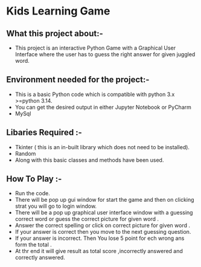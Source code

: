 # Kids Learning Game
##  What this project about:-
* This project is an interactive Python Game with a Graphical User Interface where the user has to guess the right answer for given juggled word.

## Environment needed for the project:-
* This is a basic Python code which is compatible with python 3.x >=python 3.14.
* You can get the desired output in either Jupyter Notebook or PyCharm
* MySql

## Libaries Required :-
* Tkinter ( this is an in-built library which does not need to be installed).
* Random
* Along with this basic classes and methods have been used.

## How To Play :-
* Run the code.
* There will be pop up gui window for start the game and then on clicking strat you will go to login window.
* There will be a pop up graphical user interface window with a guessing correct word or guess the correct picture for given word .
* Answer the  correct spelling or click on correct picture for given word .
* If your answer is correct then you move to the next guessing question.
* If your answer is incorrect. Then You lose  5 point for ech wrong ans form the total .
* At thr end it will give result as total score ,incorrectly answered and correctly answered.

